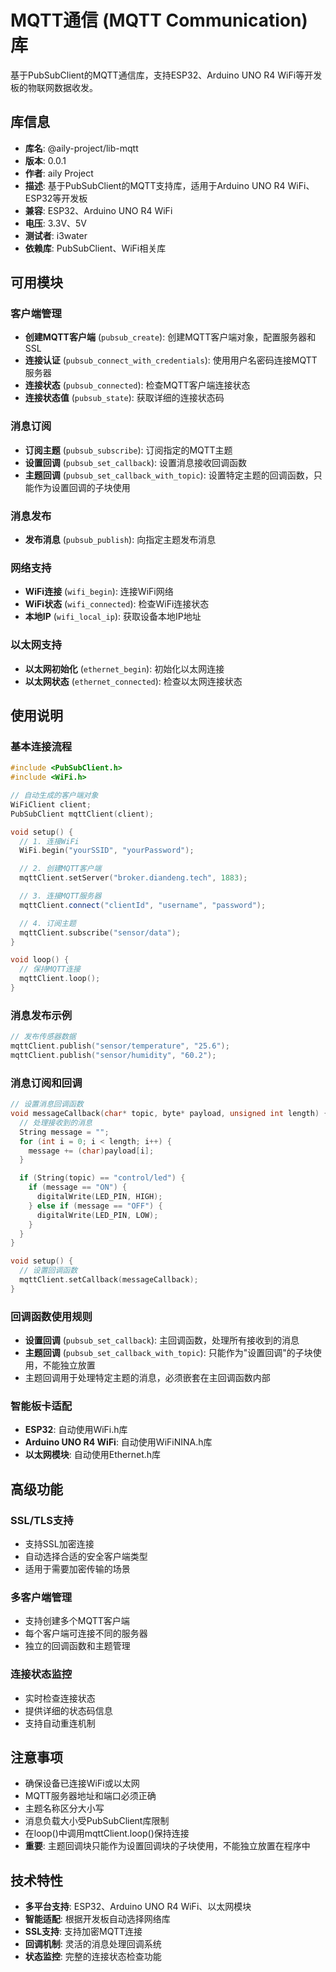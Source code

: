 # MQTT通信 (MQTT Communication) 库

基于PubSubClient的MQTT通信库，支持ESP32、Arduino UNO R4 WiFi等开发板的物联网数据收发。

## 库信息
- **库名**: @aily-project/lib-mqtt
- **版本**: 0.0.1
- **作者**: aily Project
- **描述**: 基于PubSubClient的MQTT支持库，适用于Arduino UNO R4 WiFi、ESP32等开发板
- **兼容**: ESP32、Arduino UNO R4 WiFi
- **电压**: 3.3V、5V
- **测试者**: i3water
- **依赖库**: PubSubClient、WiFi相关库

## 可用模块

### 客户端管理
- **创建MQTT客户端** (`pubsub_create`): 创建MQTT客户端对象，配置服务器和SSL
- **连接认证** (`pubsub_connect_with_credentials`): 使用用户名密码连接MQTT服务器
- **连接状态** (`pubsub_connected`): 检查MQTT客户端连接状态
- **连接状态值** (`pubsub_state`): 获取详细的连接状态码

### 消息订阅
- **订阅主题** (`pubsub_subscribe`): 订阅指定的MQTT主题
- **设置回调** (`pubsub_set_callback`): 设置消息接收回调函数
- **主题回调** (`pubsub_set_callback_with_topic`): 设置特定主题的回调函数，只能作为设置回调的子块使用

### 消息发布
- **发布消息** (`pubsub_publish`): 向指定主题发布消息

### 网络支持
- **WiFi连接** (`wifi_begin`): 连接WiFi网络
- **WiFi状态** (`wifi_connected`): 检查WiFi连接状态
- **本地IP** (`wifi_local_ip`): 获取设备本地IP地址

### 以太网支持
- **以太网初始化** (`ethernet_begin`): 初始化以太网连接
- **以太网状态** (`ethernet_connected`): 检查以太网连接状态

## 使用说明

### 基本连接流程
```cpp
#include <PubSubClient.h>
#include <WiFi.h>

// 自动生成的客户端对象
WiFiClient client;
PubSubClient mqttClient(client);

void setup() {
  // 1. 连接WiFi
  WiFi.begin("yourSSID", "yourPassword");

  // 2. 创建MQTT客户端
  mqttClient.setServer("broker.diandeng.tech", 1883);

  // 3. 连接MQTT服务器
  mqttClient.connect("clientId", "username", "password");

  // 4. 订阅主题
  mqttClient.subscribe("sensor/data");
}

void loop() {
  // 保持MQTT连接
  mqttClient.loop();
}
```

### 消息发布示例
```cpp
// 发布传感器数据
mqttClient.publish("sensor/temperature", "25.6");
mqttClient.publish("sensor/humidity", "60.2");
```

### 消息订阅和回调
```cpp
// 设置消息回调函数
void messageCallback(char* topic, byte* payload, unsigned int length) {
  // 处理接收到的消息
  String message = "";
  for (int i = 0; i < length; i++) {
    message += (char)payload[i];
  }

  if (String(topic) == "control/led") {
    if (message == "ON") {
      digitalWrite(LED_PIN, HIGH);
    } else if (message == "OFF") {
      digitalWrite(LED_PIN, LOW);
    }
  }
}

void setup() {
  // 设置回调函数
  mqttClient.setCallback(messageCallback);
}
```

### 回调函数使用规则
- **设置回调** (`pubsub_set_callback`): 主回调函数，处理所有接收到的消息
- **主题回调** (`pubsub_set_callback_with_topic`): 只能作为"设置回调"的子块使用，不能独立放置
- 主题回调用于处理特定主题的消息，必须嵌套在主回调函数内部

### 智能板卡适配
- **ESP32**: 自动使用WiFi.h库
- **Arduino UNO R4 WiFi**: 自动使用WiFiNINA.h库
- **以太网模块**: 自动使用Ethernet.h库

## 高级功能

### SSL/TLS支持
- 支持SSL加密连接
- 自动选择合适的安全客户端类型
- 适用于需要加密传输的场景

### 多客户端管理
- 支持创建多个MQTT客户端
- 每个客户端可连接不同的服务器
- 独立的回调函数和主题管理

### 连接状态监控
- 实时检查连接状态
- 提供详细的状态码信息
- 支持自动重连机制

## 注意事项
- 确保设备已连接WiFi或以太网
- MQTT服务器地址和端口必须正确
- 主题名称区分大小写
- 消息负载大小受PubSubClient库限制
- 在loop()中调用mqttClient.loop()保持连接
- **重要**: 主题回调块只能作为设置回调块的子块使用，不能独立放置在程序中

## 技术特性
- **多平台支持**: ESP32、Arduino UNO R4 WiFi、以太网模块
- **智能适配**: 根据开发板自动选择网络库
- **SSL支持**: 支持加密MQTT连接
- **回调机制**: 灵活的消息处理回调系统
- **状态监控**: 完整的连接状态检查功能